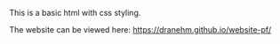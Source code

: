 This is a basic html with css styling.

The website can be viewed here:
https://dranehm.github.io/website-pf/
